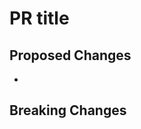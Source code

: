 
[comment]: # (What it's about. Adding feature or fixing a bug)
# PR title

[comment]: # (Description of changes)
## Proposed Changes
  -

[comment]: # (Fill out if it change or break existing API)
## Breaking Changes
